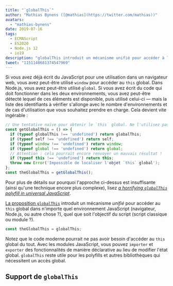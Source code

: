 ```yaml
---
title: "`globalThis`"
author: "Mathias Bynens ([@mathias](https://twitter.com/mathias))"
avatars: 
  - "mathias-bynens"
date: 2019-07-16
tags: 
  - ECMAScript
  - ES2020
  - Node.js 12
  - io19
description: "globalThis introduit un mécanisme unifié pour accéder à l'objet global dans n'importe quel environnement JavaScript, quel que soit l'objectif du script."
tweet: "1151140681374547969"
---
```

Si vous avez déjà écrit du JavaScript pour une utilisation dans un navigateur web, vous avez peut-être utilisé `window` pour accéder au `this` global. Dans Node.js, vous avez peut-être utilisé `global`. Si vous avez écrit du code qui doit fonctionner dans les deux environnements, vous avez peut-être détecté lequel de ces éléments est disponible, puis utilisé celui-ci — mais la liste des identifiants à vérifier s'allonge avec le nombre d'environnements et de cas d'utilisation que vous souhaitez prendre en charge. Cela devient vite ingérable :

<!--truncate-->
```js
// Une tentative naïve pour obtenir le `this` global. Ne l'utilisez pas !
const getGlobalThis = () => {
  if (typeof globalThis !== 'undefined') return globalThis;
  if (typeof self !== 'undefined') return self;
  if (typeof window !== 'undefined') return window;
  if (typeof global !== 'undefined') return global;
  // Attention : cela pourrait encore renvoyer un mauvais résultat !
  if (typeof this !== 'undefined') return this;
  throw new Error('Impossible de localiser l'objet `this` global');
};
const theGlobalThis = getGlobalThis();
```

Pour plus de détails sur pourquoi l'approche ci-dessus est insuffisante (ainsi qu'une technique encore plus complexe), lisez [_a horrifying `globalThis` polyfill in universal JavaScript_](https://mathiasbynens.be/notes/globalthis).

[La proposition `globalThis`](https://github.com/tc39/proposal-global) introduit un mécanisme *unifié* pour accéder au `this` global dans n'importe quel environnement JavaScript (navigateur, Node.js, ou autre chose ?), quel que soit l'objectif du script (script classique ou module ?).

```js
const theGlobalThis = globalThis;
```

Notez que le code moderne pourrait ne pas avoir besoin d'accéder au `this` global du tout. Avec les modules JavaScript, vous pouvez `importer` et `exporter` des fonctionnalités de manière déclarative au lieu de modifier l'état global. `globalThis` reste utile pour les polyfills et autres bibliothèques qui nécessitent un accès global.

## Support de `globalThis`

<feature-support chrome="71 /blog/v8-release-71#javascript-language-features"
                 firefox="65"
                 safari="12.1"
                 nodejs="12 https://twitter.com/mathias/status/1120700101637353473"
                 babel="yes https://github.com/zloirock/core-js#ecmascript-globalthis"></feature-support>
